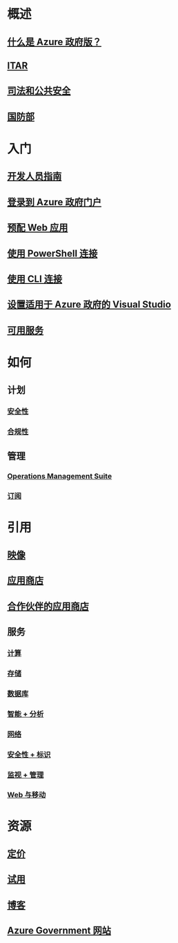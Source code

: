 
# 概述
## [什么是 Azure 政府版？](documentation-government-welcome.md)
## [ITAR](documentation-government-overview-itar.md)
## [司法和公共安全](documentation-government-overview-jps.md)
## [国防部](documentation-government-overview-dod.md)

# 入门
## [开发人员指南](documentation-government-developer-guide.md)
## [登录到 Azure 政府门户](documentation-government-get-started-connect-with-portal.md)
## [预配 Web 应用](documentation-government-howto-deploy-webandmobile.md)
## [使用 PowerShell 连接](documentation-government-get-started-connect-with-ps.md)
## [使用 CLI 连接](documentation-government-get-started-connect-with-cli.md)
## [设置适用于 Azure 政府的 Visual Studio](documentation-government-get-started-connect-with-vs.md)
## [可用服务](documentation-government-services.md)

# 如何
## 计划
### [安全性](documentation-government-plan-security.md)
### [合规性](documentation-government-plan-compliance.md)
## 管理
### [Operations Management Suite](documentation-government-manage-oms.md)
### [订阅](documentation-government-manage-subscriptions.md)


# 引用
## [映像](documentation-government-image-gallery.md)
## [应用商店](documentation-government-manage-marketplace.md)
## [合作伙伴的应用商店](documentation-government-manage-marketplace-partners.md)

## 服务
### [计算](documentation-government-compute.md)
### [存储](documentation-government-services-storage.md)
### [数据库](documentation-government-services-database.md)
### [智能 + 分析](documentation-government-services-intelligenceandanalytics.md)
### [网络](documentation-government-networking.md)
### [安全性 + 标识](documentation-government-services-securityandidentity.md)
### [监视 + 管理](documentation-government-services-monitoringandmanagement.md)
### [Web 与移动](documentation-government-services-webandmobile.md)


# 资源
## [定价](https://azure.microsoft.com/pricing/)
## [试用](https://azuregov.microsoft.com/trial/azuregovtrial)
## [博客](https://blogs.msdn.microsoft.com/azuregov/)
## [Azure Government 网站](https://azure.microsoft.com/overview/clouds/government/)
